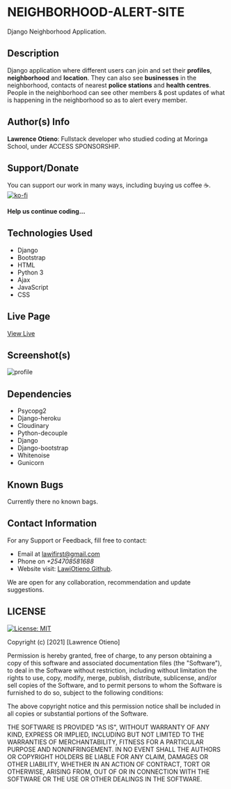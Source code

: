 # NEIGHBORHOOD-ALERT-SITE
Django Neighborhood Application.

## Description
Django application where different users can join and set their **profiles**, **neighborhood** and **location**. They can also see **businesses** in the neighborhood, contacts of nearest **police stations** and **health centres**. People in the neighborhood can see other members & post updates of what is happening in the neighborhood so as to alert every member.


## Author(s) Info
**Lawrence Otieno**: Fullstack developer who studied coding at Moringa School, under ACCESS SPONSORSHIP.

## Support/Donate
You can support our work in many ways, including buying us coffee ☕️.  
[![ko-fi](https://ko-fi.com/img/githubbutton_sm.svg)](https://ko-fi.com/N4N26PU7L)
 <h4>Help us continue coding...</h4>
<!-- [Buy Me Coffee ☕️](https://ko-fi.com/streetgrandmaster) -->



## Technologies Used
* Django
* Bootstrap
* HTML
* Python 3
* Ajax
* JavaScript
* CSS


## Live Page
[View Live](https://neighborhood-alert.herokuapp.com/)


## Screenshot(s)
![profile](https://res.cloudinary.com/streetgrandmaster/image/upload/v1635927250/Screenshot_from_2021-11-03_11-06-53_iowmt5.png)


## Dependencies
* Psycopg2
* Django-heroku
* Cloudinary
* Python-decouple
* Django
* Django-bootstrap
* Whitenoise
* Gunicorn

## Known Bugs
Currently there no known bags.


## Contact Information
For any Support or Feedback, fill free to contact: 
* Email at lawifirst@gmail.com 
* Phone on *+254708581688*
* Website visit: [LawiOtieno Github](https://github.com/LawiOtieno).

<p>We are open for any collaboration, recommendation and update suggestions.</p>

## LICENSE

[![License: MIT](https://img.shields.io/badge/License-MIT-yellow.svg)](/LICENSE)

<!-- [MIT License](https://choosealicense.com/licenses/mit/) -->

Copyright (c) [2021] [Lawrence Otieno]

Permission is hereby granted, free of charge, to any person obtaining a copy
of this software and associated documentation files (the "Software"), to deal
in the Software without restriction, including without limitation the rights
to use, copy, modify, merge, publish, distribute, sublicense, and/or sell
copies of the Software, and to permit persons to whom the Software is
furnished to do so, subject to the following conditions:

The above copyright notice and this permission notice shall be included in all
copies or substantial portions of the Software.

THE SOFTWARE IS PROVIDED "AS IS", WITHOUT WARRANTY OF ANY KIND, EXPRESS OR
IMPLIED, INCLUDING BUT NOT LIMITED TO THE WARRANTIES OF MERCHANTABILITY,
FITNESS FOR A PARTICULAR PURPOSE AND NONINFRINGEMENT. IN NO EVENT SHALL THE
AUTHORS OR COPYRIGHT HOLDERS BE LIABLE FOR ANY CLAIM, DAMAGES OR OTHER
LIABILITY, WHETHER IN AN ACTION OF CONTRACT, TORT OR OTHERWISE, ARISING FROM,
OUT OF OR IN CONNECTION WITH THE SOFTWARE OR THE USE OR OTHER DEALINGS IN THE
SOFTWARE.
